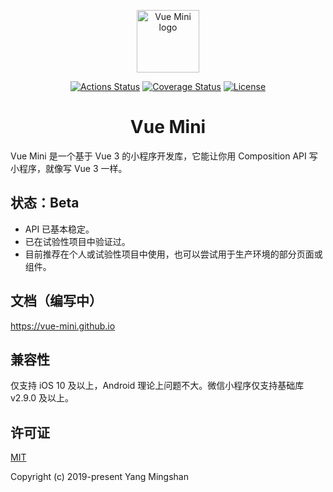 <p align="center"><a href="https://vue-mini.github.io" target="_blank" rel="noopener noreferrer"><img width="100" src="https://vue-mini.github.io/logo.png" alt="Vue Mini logo"></a></p>

<p align="center">
  <a href="https://github.com/vue-mini/vue-mini/actions"><img src="https://github.com/vue-mini/vue-mini/workflows/CI/badge.svg" alt="Actions Status"></a>
  <a href="https://codecov.io/gh/vue-mini/vue-mini"><img src="https://img.shields.io/codecov/c/github/vue-mini/vue-mini.svg" alt="Coverage Status"></a>
  <a href="https://opensource.org/licenses/MIT"><img src="https://img.shields.io/npm/l/@vue-mini/wechat.svg" alt="License"></a>
</p>

<h1 align="center">Vue Mini</h1>

Vue Mini 是一个基于 Vue 3 的小程序开发库，它能让你用 Composition API 写小程序，就像写 Vue 3 一样。

## 状态：Beta

- API 已基本稳定。
- 已在试验性项目中验证过。
- 目前推荐在个人或试验性项目中使用，也可以尝试用于生产环境的部分页面或组件。

## 文档（编写中）

https://vue-mini.github.io

## 兼容性

仅支持 iOS 10 及以上，Android 理论上问题不大。微信小程序仅支持基础库 v2.9.0 及以上。

## 许可证

[MIT](https://opensource.org/licenses/MIT)

Copyright (c) 2019-present Yang Mingshan
